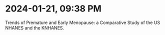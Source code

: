 # 2024-01-21, 09:38 PM
Trends of Premature and Early Menopause: 
a Comparative Study of the US NHANES and the KNHANES.

